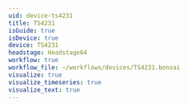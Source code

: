 ```yaml
---
uid: device-ts4231
title: TS4231
isGuide: true
isDevice: true
device: TS4231
headstage: Headstage64
workflow: true
workflow_file: ~/workflows/devices/TS4231.bonsai
visualize: true
visualize_timeseries: true
visualize_text: true
---
```

